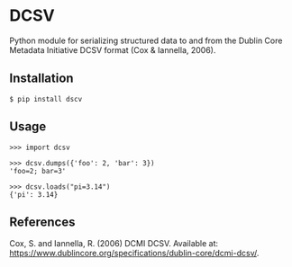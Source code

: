 # DCSV

Python module for serializing structured data to and from the Dublin Core 
Metadata Initiative DCSV format (Cox & Iannella, 2006).

## Installation

    $ pip install dscv


## Usage

    >>> import dcsv

    >>> dcsv.dumps({'foo': 2, 'bar': 3})
    'foo=2; bar=3'

    >>> dcsv.loads("pi=3.14")
    {'pi': 3.14}


## References

Cox, S. and Iannella, R. (2006) DCMI DCSV. 
Available at: https://www.dublincore.org/specifications/dublin-core/dcmi-dcsv/.
